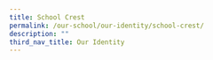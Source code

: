 ```yaml
---
title: School Crest
permalink: /our-school/our-identity/school-crest/
description: ""
third_nav_title: Our Identity
---
```

